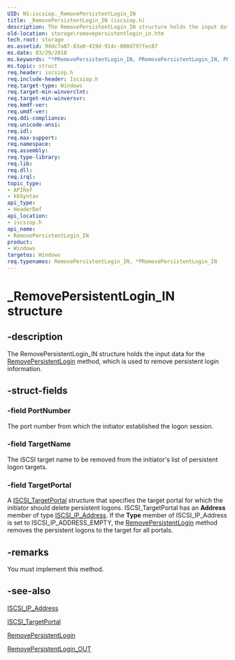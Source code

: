 ```yaml
---
UID: NS:iscsiop._RemovePersistentLogin_IN
title: _RemovePersistentLogin_IN (iscsiop.h)
description: The RemovePersistentLogin_IN structure holds the input data for the RemovePersistentLogin method, which is used to remove persistent login information.
old-location: storage\removepersistentlogin_in.htm
tech.root: storage
ms.assetid: 94dc7a87-83a0-419d-914c-008d797fec87
ms.date: 03/29/2018
ms.keywords: "*PRemovePersistentLogin_IN, PRemovePersistentLogin_IN, PRemovePersistentLogin_IN structure pointer [Storage Devices], RemovePersistentLogin_IN, RemovePersistentLogin_IN structure [Storage Devices], _RemovePersistentLogin_IN, iscsiop/PRemovePersistentLogin_IN, iscsiop/RemovePersistentLogin_IN, storage.removepersistentlogin_in, structs-iSCSI_4972aa6c-a6a5-4409-a714-49693f679fa2.xml"
ms.topic: struct
req.header: iscsiop.h
req.include-header: Iscsiop.h
req.target-type: Windows
req.target-min-winverclnt: 
req.target-min-winversvr: 
req.kmdf-ver: 
req.umdf-ver: 
req.ddi-compliance: 
req.unicode-ansi: 
req.idl: 
req.max-support: 
req.namespace: 
req.assembly: 
req.type-library: 
req.lib: 
req.dll: 
req.irql: 
topic_type:
- APIRef
- kbSyntax
api_type:
- HeaderDef
api_location:
- iscsiop.h
api_name:
- RemovePersistentLogin_IN
product:
- Windows
targetos: Windows
req.typenames: RemovePersistentLogin_IN, *PRemovePersistentLogin_IN
---
```


# _RemovePersistentLogin_IN structure


## -description


The RemovePersistentLogin_IN structure holds the input data for the <a href="https://msdn.microsoft.com/library/windows/hardware/ff563995">RemovePersistentLogin</a> method, which is used to remove persistent login information.


## -struct-fields




### -field PortNumber

The port number from which the initiator established the logon session.


### -field TargetName

The iSCSI target name to be removed from the initiator's list of persistent logon targets.


### -field TargetPortal

A <a href="https://msdn.microsoft.com/library/windows/hardware/ff561574">ISCSI_TargetPortal</a> structure that specifies the target portal for which the initiator should delete persistent logons. ISCSI_TargetPortal has an <b>Address</b> member of type <a href="https://msdn.microsoft.com/library/windows/hardware/ff561536">ISCSI_IP_Address</a>. If the <b>Type</b> member of ISCSI_IP_Address is set to ISCSI_IP_ADDRESS_EMPTY, the <a href="https://msdn.microsoft.com/library/windows/hardware/ff563995">RemovePersistentLogin</a> method removes the persistent logons to the target for all portals.


## -remarks



You must implement this method.




## -see-also




<a href="https://msdn.microsoft.com/library/windows/hardware/ff561536">ISCSI_IP_Address</a>



<a href="https://msdn.microsoft.com/library/windows/hardware/ff561574">ISCSI_TargetPortal</a>



<a href="https://msdn.microsoft.com/library/windows/hardware/ff563995">RemovePersistentLogin</a>



<a href="https://msdn.microsoft.com/library/windows/hardware/ff564008">RemovePersistentLogin_OUT</a>
 

 

